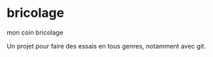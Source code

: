 # bricolage
mon coin bricolage

Un projet pour faire des essais en tous genres, notamment avec git.
